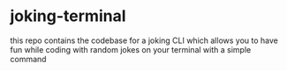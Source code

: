 # joking-terminal
this repo contains the codebase for a joking CLI which allows you to have fun while coding with random jokes on your terminal with a simple command 
